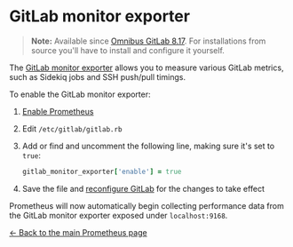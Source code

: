 # GitLab monitor exporter

>**Note:**
Available since [Omnibus GitLab 8.17][1132]. For installations from source
you'll have to install and configure it yourself.

The [GitLab monitor exporter] allows you to measure various GitLab metrics, such as Sidekiq jobs and SSH push/pull timings.

To enable the GitLab monitor exporter:

1. [Enable Prometheus](index.md#configuring-prometheus)
1. Edit `/etc/gitlab/gitlab.rb`
1. Add or find and uncomment the following line, making sure it's set to `true`:

    ```ruby
    gitlab_monitor_exporter['enable'] = true
    ```

1. Save the file and [reconfigure GitLab][reconfigure] for the changes to
   take effect

Prometheus will now automatically begin collecting performance data from
the GitLab monitor exporter exposed under `localhost:9168`.

[← Back to the main Prometheus page](index.md)

[1132]: https://gitlab.com/gitlab-org/omnibus-gitlab/merge_requests/1132
[GitLab monitor exporter]: https://gitlab.com/gitlab-org/gitlab-monitor
[prometheus]: https://prometheus.io
[reconfigure]: ../../restart_gitlab.md#omnibus-gitlab-reconfigure
